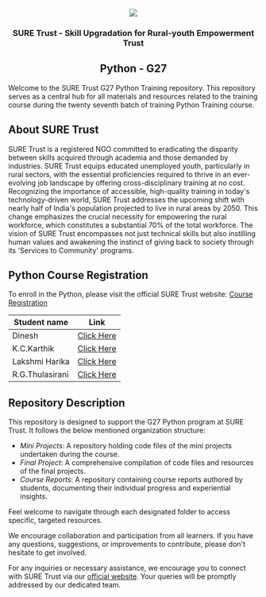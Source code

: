 <!-- PROJECT LOGO -->
<br />

<div align="center">
   <img src='https://user-images.githubusercontent.com/73131499/166115643-d3187f47-d38f-41b2-ae42-5ecbbc60de14.png' />


<h3 align="center">SURE Trust - Skill Upgradation for Rural-youth Empowerment Trust</h3>
  <h2>  Python - G27 </h2>
</div>

Welcome to the SURE Trust G27 Python Training repository. This repository serves as a central hub for all materials and resources related to the training course during the twenty seventh batch of training Python Training course.

## About SURE Trust

SURE Trust is a registered NGO committed to eradicating the disparity between skills acquired through academia and those demanded by industries. SURE Trust equips educated unemployed youth, particularly in rural sectors, with the essential proficiencies required to thrive in an ever-evolving job landscape by offering cross-disciplinary training at no cost. Recognizing the importance of accessible, high-quality training in today's technology-driven world, SURE Trust addresses the upcoming shift with nearly half of India's population projected to live in rural areas by 2050. This change emphasizes the crucial necessity for empowering the rural workforce, which constitutes a substantial 70% of the total workforce. The vision of SURE Trust encompasses not just technical skills but also instilling human values and awakening the instinct of giving back to society through its 'Services to Community' programs. 

## Python Course Registration

To enroll in the Python, please visit the official SURE Trust website: [Course Registration](https://suretrustforruralyouth.com/courses/43)

|Student name | Link |
|-------------|------|
|Dinesh|[Click Here](https://github.com/sure-trust/G27_PYTHON/blob/main/Course%20Reports/Dinesh.md)|
|K.C.Karthik|[Click Here](https://github.com/sure-trust/G27_PYTHON/blob/main/Course%20Reports/K.C.Karthik.md)|
|Lakshmi Harika|[Click Here](https://github.com/sure-trust/G27_PYTHON/blob/main/Course%20Reports/M.Lakshmi%20Harika.md)|
|R.G.Thulasirani|[Click Here](https://github.com/sure-trust/G27_PYTHON/blob/main/Course%20Reports/R%20G%20THULASIRANI.md)|

## Repository Description

This repository is designed to support the G27 Python program at SURE Trust. It follows the below mentioned organization structure:

- *Mini Projects*: A repository holding code files of the mini projects undertaken during the course.
- *Final Project*: A comprehensive compilation of code files and resources of the final projects.
- *Course Reports*: A repository containing course reports authored by students, documenting their individual progress and experiential insights.

Feel welcome to navigate through each designated folder to access specific, targeted resources. 

We encourage collaboration and participation from all learners. If you have any questions, suggestions, or improvements to contribute, please don't hesitate to get involved.

For any inquiries or necessary assistance, we encourage you to connect with SURE Trust via our [official website](https://suretrustforruralyouth.com/). Your queries will be promptly addressed by our dedicated team.
